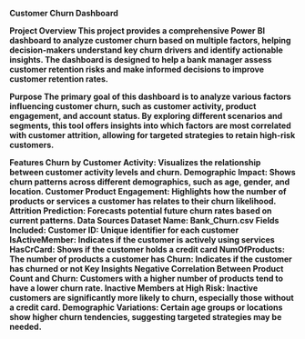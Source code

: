 <b> Customer Churn Dashboard

Project Overview
This project provides a comprehensive Power BI dashboard to analyze customer churn based on multiple factors, helping decision-makers understand key churn drivers and identify actionable insights. The dashboard is designed to help a bank manager assess customer retention risks and make informed decisions to improve customer retention rates.

Purpose
The primary goal of this dashboard is to analyze various factors influencing customer churn, such as customer activity, product engagement, and account status. By exploring different scenarios and segments, this tool offers insights into which factors are most correlated with customer attrition, allowing for targeted strategies to retain high-risk customers.

Features
Churn by Customer Activity: Visualizes the relationship between customer activity levels and churn.
Demographic Impact: Shows churn patterns across different demographics, such as age, gender, and location.
Customer Product Engagement: Highlights how the number of products or services a customer has relates to their churn likelihood.
Attrition Prediction: Forecasts potential future churn rates based on current patterns.
Data Sources
Dataset Name: Bank_Churn.csv
Fields Included:
Customer ID: Unique identifier for each customer
IsActiveMember: Indicates if the customer is actively using services
HasCrCard: Shows if the customer holds a credit card
NumOfProducts: The number of products a customer has
Churn: Indicates if the customer has churned or not
Key Insights
Negative Correlation Between Product Count and Churn: Customers with a higher number of products tend to have a lower churn rate.
Inactive Members at High Risk: Inactive customers are significantly more likely to churn, especially those without a credit card.
Demographic Variations: Certain age groups or locations show higher churn tendencies, suggesting targeted strategies may be needed.
